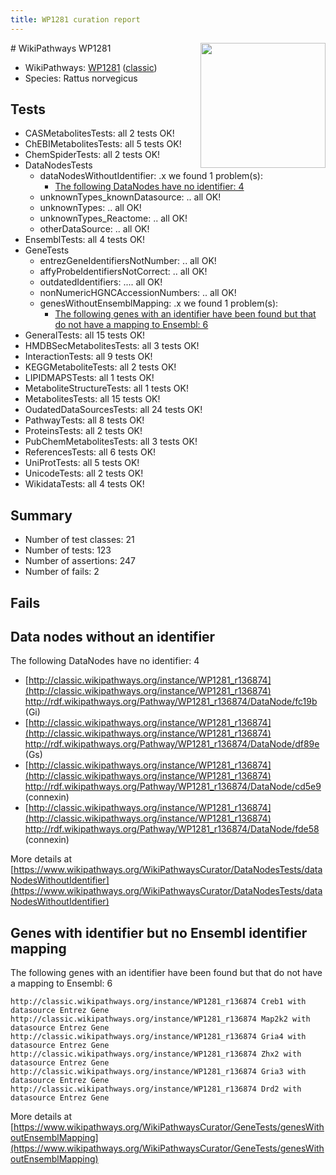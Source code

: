 ```yaml
---
title: WP1281 curation report
---
```


<img style="float: right; width: 200px" src="https://upload.wikimedia.org/wikipedia/commons/thumb/8/83/Wplogo_with_text_500.png/640px-Wplogo_with_text_500.png" />
# WikiPathways WP1281

* WikiPathways: [WP1281](https://wikipathways.org/pathways/WP1281) ([classic](https://classic.wikipathways.org/instance/WP1281))
* Species: Rattus norvegicus
## Tests
* CASMetabolitesTests: all 2 tests OK!
* ChEBIMetabolitesTests: all 5 tests OK!
* ChemSpiderTests: all 2 tests OK!
* DataNodesTests
    * dataNodesWithoutIdentifier: .x we found 1 problem(s):
        * [The following DataNodes have no identifier: 4](#d2d32fa3)
    * unknownTypes_knownDatasource: .. all OK!
    * unknownTypes: .. all OK!
    * unknownTypes_Reactome: .. all OK!
    * otherDataSource: .. all OK!
* EnsemblTests: all 4 tests OK!
* GeneTests
    * entrezGeneIdentifiersNotNumber: .. all OK!
    * affyProbeIdentifiersNotCorrect: .. all OK!
    * outdatedIdentifiers: .... all OK!
    * nonNumericHGNCAccessionNumbers: .. all OK!
    * genesWithoutEnsemblMapping: .x we found 1 problem(s):
        * [The following genes with an identifier have been found but that do not have a mapping to Ensembl: 6](#40286d88)
* GeneralTests: all 15 tests OK!
* HMDBSecMetabolitesTests: all 3 tests OK!
* InteractionTests: all 9 tests OK!
* KEGGMetaboliteTests: all 2 tests OK!
* LIPIDMAPSTests: all 1 tests OK!
* MetaboliteStructureTests: all 1 tests OK!
* MetabolitesTests: all 15 tests OK!
* OudatedDataSourcesTests: all 24 tests OK!
* PathwayTests: all 8 tests OK!
* ProteinsTests: all 2 tests OK!
* PubChemMetabolitesTests: all 3 tests OK!
* ReferencesTests: all 6 tests OK!
* UniProtTests: all 5 tests OK!
* UnicodeTests: all 2 tests OK!
* WikidataTests: all 4 tests OK!


## Summary

* Number of test classes: 21
* Number of tests: 123
* Number of assertions: 247
* Number of fails: 2

## Fails

<a name="d2d32fa3" />

## Data nodes without an identifier

The following DataNodes have no identifier: 4

* [http://classic.wikipathways.org/instance/WP1281_r136874](http://classic.wikipathways.org/instance/WP1281_r136874) http://rdf.wikipathways.org/Pathway/WP1281_r136874/DataNode/fc19b (Gi)
* [http://classic.wikipathways.org/instance/WP1281_r136874](http://classic.wikipathways.org/instance/WP1281_r136874) http://rdf.wikipathways.org/Pathway/WP1281_r136874/DataNode/df89e (Gs)
* [http://classic.wikipathways.org/instance/WP1281_r136874](http://classic.wikipathways.org/instance/WP1281_r136874) http://rdf.wikipathways.org/Pathway/WP1281_r136874/DataNode/cd5e9 (connexin)
* [http://classic.wikipathways.org/instance/WP1281_r136874](http://classic.wikipathways.org/instance/WP1281_r136874) http://rdf.wikipathways.org/Pathway/WP1281_r136874/DataNode/fde58 (connexin)


More details at [https://www.wikipathways.org/WikiPathwaysCurator/DataNodesTests/dataNodesWithoutIdentifier](https://www.wikipathways.org/WikiPathwaysCurator/DataNodesTests/dataNodesWithoutIdentifier)

<a name="40286d88" />

## Genes with identifier but no Ensembl identifier mapping

The following genes with an identifier have been found but that do not have a mapping to Ensembl: 6
```
http://classic.wikipathways.org/instance/WP1281_r136874 Creb1 with datasource Entrez Gene
http://classic.wikipathways.org/instance/WP1281_r136874 Map2k2 with datasource Entrez Gene
http://classic.wikipathways.org/instance/WP1281_r136874 Gria4 with datasource Entrez Gene
http://classic.wikipathways.org/instance/WP1281_r136874 Zhx2 with datasource Entrez Gene
http://classic.wikipathways.org/instance/WP1281_r136874 Gria3 with datasource Entrez Gene
http://classic.wikipathways.org/instance/WP1281_r136874 Drd2 with datasource Entrez Gene
```

More details at [https://www.wikipathways.org/WikiPathwaysCurator/GeneTests/genesWithoutEnsemblMapping](https://www.wikipathways.org/WikiPathwaysCurator/GeneTests/genesWithoutEnsemblMapping)

